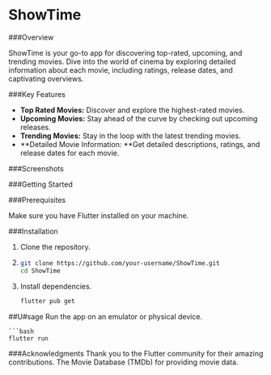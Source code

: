 # ShowTime

###Overview

ShowTime is your go-to app for discovering top-rated, upcoming, and trending movies. Dive into the world of cinema by exploring detailed information about each movie, including ratings, release dates, and captivating overviews.

###Key Features
- **Top Rated Movies:** Discover and explore the highest-rated movies.
- **Upcoming Movies:** Stay ahead of the curve by checking out upcoming releases.
- **Trending Movies:** Stay in the loop with the latest trending movies.
- **Detailed Movie Information: **Get detailed descriptions, ratings, and release dates for each movie.

###Screenshots

###Getting Started

###Prerequisites

Make sure you have Flutter installed on your machine.

###Installation

1. Clone the repository.
2. ```bash
   git clone https://github.com/your-username/ShowTime.git
   cd ShowTime   
3. Install dependencies.
   ```bash
   flutter pub get

##U#sage
Run the app on an emulator or physical device.

    ```bash
    flutter run

###Acknowledgments
Thank you to the Flutter community for their amazing contributions.
The Movie Database (TMDb) for providing movie data.


